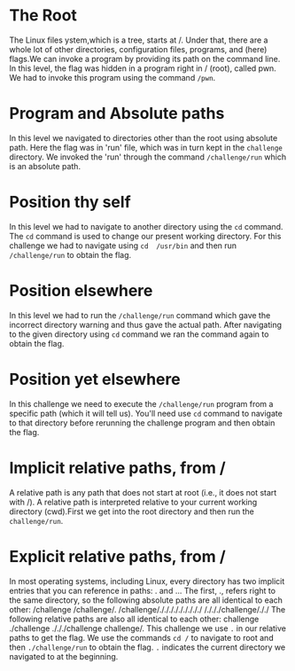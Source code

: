# The Root
The Linux files ystem,which is a tree, starts at /. Under that, there are a whole lot of other directories, configuration files, programs, and (here) flags.We can invoke a program by providing its path on the command line. In this level, the flag was hidden in a program right in / (root), called pwn. We had to invoke this program using the command `/pwn`. 

# Program and Absolute paths
In this level we navigated to directories other than the root using absolute path. Here the flag was in 'run' file, which was in turn kept in the `challenge` directory. 
We invoked the 'run' through the command `/challenge/run` which is an absolute path.

# Position thy self
In this level we had to navigate to another directory using the `cd` command. The `cd` command is used to change our present working directory. For this challenge we had to navigate using 
`cd  /usr/bin` and then run `/challenge/run` to obtain the flag.

# Position elsewhere
In this level we had to run the `/challenge/run` command which gave the incorrect directory warning and thus gave the actual path. After navigating to the given directory using `cd` command we ran the command again to obtain the flag. 

# Position yet elsewhere
In this challenge we need to execute the `/challenge/run` program from a specific path (which it will tell us). You'll need use `cd` command to navigate to that directory before rerunning the challenge program and then obtain the flag.

# Implicit relative paths, from /
A relative path is any path that does not start at root (i.e., it does not start with /). 
A relative path is interpreted relative to your current working directory (cwd).First we get into the root directory and then run the `challenge/run`.

# Explicit relative paths, from /
In most operating systems, including Linux, every directory has two implicit entries that you can reference in paths: . and ... The first, ., refers right to the same directory, so the following absolute paths are all identical to each other:
    /challenge
    /challenge/.
    /challenge/./././././././././
    /./././challenge/././
The following relative paths are also all identical to each other:
    challenge
    ./challenge
    ./././challenge
    challenge/.
This challenge we use `.` in our relative paths to get the flag. We use the commands `cd /` to navigate to root and then `./challenge/run` to obtain the flag. `.` indicates the current directory we navigated to at the beginning. 

